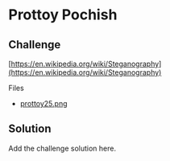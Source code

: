 # Prottoy Pochish

## Challenge

[https://en.wikipedia.org/wiki/Steganography](https://en.wikipedia.org/wiki/Steganography)

Files

- [prottoy25.png](./prottoy25.png)

## Solution

Add the challenge solution here.

